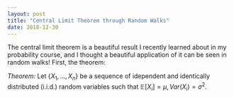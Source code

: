 ```yaml
---
layout: post
title: "Central Limit Theorem through Random Walks"
date: 2018-12-30
---
```


The central limit theorem is a beautiful result I recently learned about in my
probability course, and I thought a beautiful application of it can be seen in
random walks! First, the theorem:

*Theorem:* Let $\{X_1, \dots, X_n\}$ be a sequence of idependent and identically
distributed (i.i.d.) random variables such that $\mathbb{E}[X_i] = \mu, Var(X_i)
= \sigma^2$.
